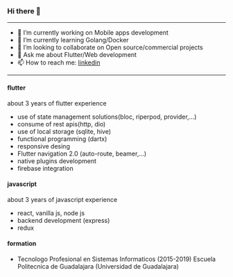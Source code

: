 ### Hi there 👋
---

- 🔭 I’m currently working on Mobile apps development
- 🌱 I’m currently learning Golang/Docker
- 👯 I’m looking to collaborate on Open source/commercial projects
- 💬 Ask me about Flutter/Web development
- 📫 How to reach me: [linkedin](https://www.linkedin.com/in/daniel-alberto-d%C3%ADaz-gonz%C3%A1lez-111950180/)

---

#### flutter

about 3 years of flutter experience

* use of state management solutions(bloc, riperpod, provider,...)
* consume of rest apis(http, dio)
* use of local storage (sqlite, hive)
* functional programming (dartx)
* responsive desing
* Flutter navigation 2.0 (auto-route, beamer,...)
* native plugins development
* firebase integration

#### javascript

about 3 years of javascript experience

* react, vanilla js, node js
* backend development (express)
* redux

#### formation

* Tecnologo Profesional en Sistemas Informaticos (2015-2019) Escuela Politecnica de Guadalajara (Universidad de Guadalajara)
  

<!--![Anurag's GitHub stats](https://github-readme-stats.vercel.app/api?username=DanielDiaz18)-->

<!-- ![Top Langs](https://github-readme-stats.vercel.app/api/top-langs/?username=DanielDiaz18)-->
